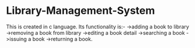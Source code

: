 # Library-Management-System
This is created in c language.
Its functionality is:-
->adding a book to library
->removing a book from library
->editing a book detail
->searching a book
->issuing a book
->returning a book.

